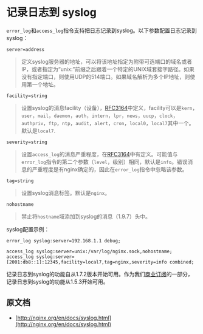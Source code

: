 # 记录日志到 syslog

`error_log`和`access_log`指令支持把日志记录到syslog。以下参数配置日志记录到syslog：
```
server=address
```
> 定义syslog服务器的地址，可以将该地址指定为附带可选端口的域名或者IP，或者指定为“unix:”前缀之后跟着一个特定的UNIX域套接字路径。如果没有指定端口，则使用UDP的514端口。如果域名解析为多个IP地址，则使用第一个地址。

<!--more -->

```
facility=string
```
> 设置syslog的消息facility（设备），[RFC3164](https://tools.ietf.org/html/rfc3164#section-4.1.1)中定义，facility可以是`kern`，`user`，`mail`，`daemon`，`auth`，`intern`，`lpr`，`news`，`uucp`，`clock`，`authpriv`，`ftp`，`ntp`，`audit`，`alert`，`cron`，`local0`，`local7`其中一个。默认是`local7`.

```
severity=string
```
> 设置`access_log`的消息严重程度，在[RFC3164](https://tools.ietf.org/html/rfc3164#section-4.1.1)中有定义。可能值与`error_log`指令的第二个参数（`level`，级别）相同，默认是`info`。错误消息的严重程度是有nginx确定的，因此在`error_log`指令中忽略该参数。

```
tag=string
```
> 设置syslog消息标签。默认是`nginx`。

```
nohostname
```
> 禁止将`hostname`域添加到syslog的消息（1.9.7）头中。

syslog配置示例：

```
error_log syslog:server=192.168.1.1 debug;

access_log syslog:server=unix:/var/log/nginx.sock,nohostname;
access_log syslog:server=[2001:db8::1]:12345,facility=local7,tag=nginx,severity=info combined;
```

记录日志到syslog的功能自从1.7.2版本开始可用。作为我们[商业订阅](http://nginx.com/products/?_ga=2.80571039.986778370.1500745948-1890203964.1497190280)的一部分，记录日志到syslog的功能从1.5.3开始可用。

## 原文档

- [http://nginx.org/en/docs/syslog.html](http://nginx.org/en/docs/syslog.html)